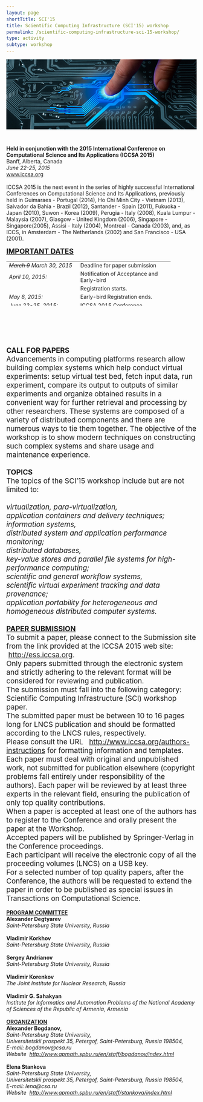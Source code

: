 ```yaml
---
layout: page
shortTitle: SCI'15
title: Scientific Computing Infrastructure (SCI'15) workshop
permalink: /scientific-computing-infrastructure-sci-15-workshop/
type: activity
subtype: workshop
---
```

<p><span style="font-size: 14pt;"> <img src="/iccsa2015-1.jpg" alt="iccsa-2015"/><br /><br /></span></p>
<div><strong>Held in conjunction with the 2015 International Conference on Computational Science and Its Applications (ICCSA 2015)</strong><br /> Banff, Alberta, Canada<br /><i>June 22-25, 2015</i></div>
<div><i> </i><a href="http://www.iccsa.org" target="_BLANK">www.iccsa.org </a><br /><br /> ICCSA 2015 is the next event in the series of highly successful International Conferences on Computational Science and Its Applications, previously held in Guimaraes - Portugal (2014), Ho Chi Minh City - Vietnam (2013), Salvador da Bahia - Brazil (2012), Santander - Spain (2011), Fukuoka - Japan (2010), Suwon - Korea (2009), Perugia - Italy (2008), Kuala Lumpur - Malaysia (2007), Glasgow - United Kingdom (2006), Singapore - Singapore(2005), Assisi - Italy (2004), Montreal - Canada (2003), and, as ICCS, in Amsterdam - The Netherlands (2002) and San Francisco - USA (2001).</div>
<p><span style="font-size: 14pt;"><strong><span style="text-decoration: underline;">IMPORTANT DATES</span></strong><br /></span></p>
<table style="width: 435px; height: 118px;">
<tbody>
<tr>
<td width="175"><i><del>March 9</del> March 30, 2015<br /></i></td>
<td>Deadline for paper submission</td>
</tr>
<tr>
<td><i>April 10, 2015:</i></td>
<td>Notification of Acceptance and Early-bird</td>
</tr>
<tr>
<td>&nbsp;</td>
<td>Registration starts.</td>
</tr>
<tr>
<td><i>May 8, 2015:</i></td>
<td>Early-bird Registration ends.</td>
</tr>
<tr>
<td><i>June 22-25, 2015:</i></td>
<td>ICCSA 2015 Conference</td>
</tr>
</tbody>
</table>
<p><br /> <strong></strong></p>

<div>&nbsp;</div>
<p>&nbsp;</p>
<p><span style="font-size: 14pt;"><strong>CALL FOR PAPERS</strong><br /> Advancements in computing platforms research allow building complex systems which help conduct virtual experiments: setup virtual test bed, fetch input data, run experiment, compare its output to outputs of similar experiments and organize obtained results in a convenient way for further retrieval and processing by other researchers. These systems are composed of a variety of distributed components and there are numerous ways to tie them together. The objective of the workshop is to show modern techniques on constructing such complex systems and share usage and maintenance experience.<br /><br /> <strong>TOPICS</strong><br /> The topics of the SCI’15 workshop include but are not limited to:<br /><br /> <i> virtualization, para-virtualization,<br /> application containers and delivery techniques;<br /> information systems,<br /> distributed system and application performance monitoring;<br /> distributed databases,<br /> key-value stores and parallel file systems for high-performance computing;<br /> scientific and general workflow systems,<br /> scientific virtual experiment tracking and data provenance;<br /> application portability for heterogeneous and homogeneous distributed computer systems.</i><br /><br /> <strong><span style="text-decoration: underline;">PAPER SUBMISSION</span></strong><br /> To submit a paper, please connect to the Submission site from the link provided at the ICCSA 2015 web site: &nbsp;<a href="http://ess.iccsa.org" target="_BLANK">http://ess.iccsa.org</a>.<br /> Only papers submitted through the electronic system and strictly adhering to the relevant format will be considered for reviewing and publication.<br /> The submission must fall into the following category: Scientific Computing Infrastructure (SCI) workshop paper.<br /> The submitted paper must be between 10 to 16 pages long for LNCS publication and should be formatted according to the LNCS rules, respectively.<br /> Please consult the URL &nbsp; <a href="http://www.iccsa.org/authors-instructions" target="_BLANK"> http://www.iccsa.org/authors-instructions</a> for formatting information and templates.<br /> Each paper must deal with original and unpublished work, not submitted for publication elsewhere (copyright problems fall entirely under responsibility of the authors). Each paper will be reviewed by at least three experts in the relevant field, ensuring the publication of only top quality contributions.<br /> When a paper is accepted at least one of the authors has to register to the Conference and orally present the paper at the Workshop.<br /> Accepted papers will be published by Springer-Verlag in the Conference proceedings.<br /> Each participant will receive the electronic copy of all the proceeding volumes (LNCS) on a USB key.<br /> For a selected number of top quality papers, after the Conference, the authors will be requested to extend the paper in order to be published as special issues in Transactions on Computational Science.<br /></span><br /> <strong><span style="text-decoration: underline;">PROGRAM COMMITTEE</span></strong><br /> <b>Alexander Degtyarev</b><br /> <i>Saint-Petersburg State University, Russia</i><br /><br /> <b>Vladimir Korkhov</b><br /> <i>Saint-Petersburg State University, Russia</i><br /><br /> <b>Sergey Andrianov</b><br /> <i>Saint-Petersburg State University, Russia</i><br /><br /> <b>Vladimir Korenkov</b><br /> <i>The Joint Institute for Nuclear Research, Russia</i><br /><br /> <b>Vladimir G. Sahakyan</b><br /> <i>Institute for Informatics and Automation Problems of the National Academy of Sciences of the Republic of Armenia, Armenia</i><br /><br /> <strong><span style="text-decoration: underline;">ORGANIZATION</span></strong><br /> <b>Alexander Bogdanov,</b><br /> <i>Saint-Petersburg State University,</i><br /> <i>Universitetskii prospekt 35, Petergof, Saint-Petersburg, Russia 198504,</i><br /> <i>E-mail: bogdanov@csa.ru</i><br /> <i>Website &nbsp;<a href="http://www.apmath.spbu.ru/en/staff/bogdanov/index.html" target="_BLANK">http://www.apmath.spbu.ru/en/staff/bogdanov/index.html</a></i><br /><br /> <b>Elena Stankova</b><br /> <i>Saint-Petersburg State University,</i><br /> <i>Universitetskii prospekt 35, Petergof, Saint-Petersburg, Russia 198504,</i><br /> <i>E-mail: lena@csa.ru</i><br /> <i>Website &nbsp;<a href="http://www.apmath.spbu.ru/en/staff/stankova/index.html" target="_BLANK">http://www.apmath.spbu.ru/en/staff/stankova/index.html</a></i></p>
